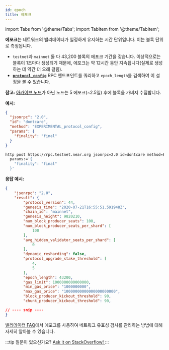 ```yaml
---
id: epoch
title: 에포크
---
```


import Tabs from '@theme/Tabs';
import TabItem from '@theme/TabItem';


**에포크**는 네트워크의 밸리데이터가 일정하게 유지하는 시간 단위입니다. 이는 블록 단위로 측정됩니다.

- `testnet`과 `mainnet` 둘 다 43,200 블록의 에포크 기간을 갖습니다. 이상적으로는 블록이 1초마다 생성되기 때문에, 에포크는 약 12시간 동안 지속됩니다(실제로 생성하는 데 약간 더 오래 걸림).
- **[`protocol_config`](/api/rpc/setup#protocol-config)** RPC 엔드포인트를 쿼리하고 `epoch_length`를 검색하여 이 설정을 볼 수 있습니다.

**참고:** [아카이브 노드](https://near-nodes.io/intro/node-types#archival-node)가 아닌 노드는 5 에포크(~2.5일) 후에 블록을 가비지 수집합니다.

**예시:**

<Tabs>
<TabItem value="json" label="JSON" default>

```json
{
  "jsonrpc": "2.0",
  "id": "dontcare",
  "method": "EXPERIMENTAL_protocol_config",
  "params": {
    "finality": "final"
  }
}
```

</TabItem>
<TabItem value="http" label="HTTPie">

```bash
http post https://rpc.testnet.near.org jsonrpc=2.0 id=dontcare method=EXPERIMENTAL_protocol_config \
  params:='{
    "finality": "final"
  }'
```

</TabItem>
</Tabs>

**응답 예시:**

```json
{
    "jsonrpc": "2.0",
    "result": {
        "protocol_version": 44,
        "genesis_time": "2020-07-21T16:55:51.591948Z",
        "chain_id": "mainnet",
        "genesis_height": 9820210,
        "num_block_producer_seats": 100,
        "num_block_producer_seats_per_shard": [
            100
        ],
        "avg_hidden_validator_seats_per_shard": [
            0
        ],
        "dynamic_resharding": false,
        "protocol_upgrade_stake_threshold": [
            4,
            5
        ],
        "epoch_length": 43200,
        "gas_limit": 1000000000000000,
        "min_gas_price": "1000000000",
        "max_gas_price": "10000000000000000000000",
        "block_producer_kickout_threshold": 90,
        "chunk_producer_kickout_threshold": 90,

// ---- snip ----
}
```

[밸리데이터 FAQ](https://github.com/near/wiki/blob/master/Archive/validators/faq.md#what-is-an-epoch)에서 에포크를 사용하여 네트워크 유효성 검사를 관리하는 방법에 대해 자세히 알아볼 수 있습니다.

:::tip 질문이 있으신가요?
<a href="https://stackoverflow.com/questions/tagged/nearprotocol"> Ask it on StackOverflow! </a>
:::
